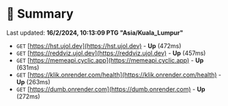 # 📖 Summary
Last updated: **16/2/2024, 10:13:09 PTG "Asia/Kuala_Lumpur"**

- `GET` [https://hst.ujol.dev](https://hst.ujol.dev) - **Up** (472ms)
- `GET` [https://reddviz.ujol.dev](https://reddviz.ujol.dev) - **Up** (457ms)
- `GET` [https://memeapi.cyclic.app](https://memeapi.cyclic.app) - **Up** (631ms)
- `GET` [https://klik.onrender.com/health](https://klik.onrender.com/health) - **Up** (263ms)
- `GET` [https://dumb.onrender.com](https://dumb.onrender.com) - **Up** (272ms)
